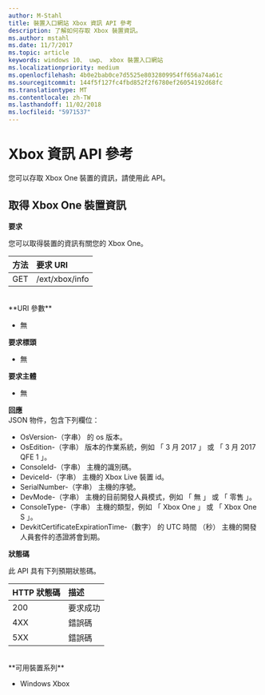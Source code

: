 ```yaml
---
author: M-Stahl
title: 裝置入口網站 Xbox 資訊 API 參考
description: 了解如何存取 Xbox 裝置資訊。
ms.author: mstahl
ms.date: 11/7/2017
ms.topic: article
keywords: windows 10、 uwp、 xbox 裝置入口網站
ms.localizationpriority: medium
ms.openlocfilehash: 4b0e2bab0ce7d5525e8032809954ff656a74a61c
ms.sourcegitcommit: 144f5f127fc4fbd852f2f6780ef26054192d68fc
ms.translationtype: MT
ms.contentlocale: zh-TW
ms.lasthandoff: 11/02/2018
ms.locfileid: "5971537"
---
```

# <a name="xbox-info-api-reference"></a>Xbox 資訊 API 參考   
您可以存取 Xbox One 裝置的資訊，請使用此 API。

## <a name="get-xbox-one-device-information"></a>取得 Xbox One 裝置資訊

**要求**

您可以取得裝置的資訊有關您的 Xbox One。

方法      | 要求 URI
:------     | :-----
GET | /ext/xbox/info
<br />
**URI 參數**

- 無

**要求標頭**

- 無

**要求主體**

- 無

**回應**   
JSON 物件，包含下列欄位：

* OsVersion-（字串） 的 os 版本。
* OsEdition-（字串） 版本的作業系統，例如 「 3 月 2017 」 或 「 3 月 2017 QFE 1 」。
* ConsoleId-（字串） 主機的識別碼。
* DeviceId-（字串） 主機的 Xbox Live 裝置 id。
* SerialNumber-（字串） 主機的序號。
* DevMode-（字串） 主機的目前開發人員模式，例如 「 無 」 或 「 零售 」。
* ConsoleType-（字串） 主機的類型，例如 「 Xbox One 」 或 「 Xbox One S 」。
* DevkitCertificateExpirationTime-（數字） 的 UTC 時間 （秒） 主機的開發人員套件的憑證將會到期。

**狀態碼**

此 API 具有下列預期狀態碼。

HTTP 狀態碼      | 描述
:------     | :-----
200 | 要求成功
4XX | 錯誤碼
5XX | 錯誤碼

<br />
**可用裝置系列**

* Windows Xbox